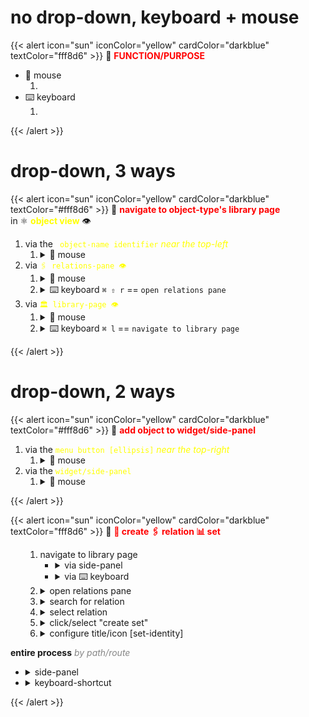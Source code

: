 # no drop-down, keyboard + mouse

{{< alert icon="sun" iconColor="yellow" cardColor="darkblue" textColor="fff8d6" >}}
💠 <b style="color: red;">FUNCTION/PURPOSE</b> <br>
<ul>
    <li> 🐁 mouse
        <ol>
            <li>
        </ol>
    <li> ⌨️ keyboard
        <ol>
            <li>
</ul>
{{< /alert >}}

# drop-down, 3 ways

{{< alert icon="sun" iconColor="yellow" cardColor="darkblue" textColor="#fff8d6" >}}
💠 <b style="color: red;">navigate to object-type's library page</b> <br>
in ⚛️ <b style="color: yellow;">object view</b> 👁

1. via the <code style="color: yellow;"> object-name identifier</code> <i style="color: yellow;">near the top-left</i>
    1. <details><summary>🐁 mouse</summary><img src="img/guide/1a~open~object-type's~library~page.gif"></details>
2. via <code style="color: yellow;">🖇 relations-pane 👁</code>
      1. <details><summary>🐁 mouse</summary><img src="img/guide/1b~navigating~to~object~via~relations-pane.gif"></details>
      2. <details><summary>⌨️ keyboard <code>⌘ ⇧ r</code> == <code>open relations pane</code></summary><img src="img/guide/1d~nav~to~relations~pane~via~keyboard.gif"></details>
3. via <code style="color: yellow;">🏛 library-page 👁</code>
    1. <details><summary>🐁 mouse</summary><img src="img/guide/1c~navigating~to~object~ via~mouse~in~side-panel.gif"></details>
    2. <details><summary>⌨️ keyboard <code>⌘ l</code> == <code>navigate to library page</code></summary><img src="img/guide/1e~open~library~page~via~keyboard.gif"></details>

{{< /alert >}}




# drop-down, 2 ways

{{< alert icon="sun" iconColor="yellow" cardColor="darkblue" textColor="#fff8d6" >}}
💠 <b style="color: red;">add object to widget/side-panel</b> <br>

1. via the <code style="color: yellow;">menu button [ellipsis]</code> <i style="color: yellow;">near the top-right</i>
    1. <details><summary>🐁 mouse</summary><img src="img/guide/4a~create~widget~via~elipses~button.gif"></details>
2. via the <code style="color: yellow;">widget/side-panel </code>
    1. <details><summary>🐁 mouse</summary><img src="img/guide/4b~add~widget~via~side-pannel.gif"></details>
{{< /alert >}}




{{< alert icon="sun" iconColor="yellow" cardColor="darkblue" textColor="fff8d6" >}}
💠 <b style="color: red;">🧵 create 🖇 relation 📊 set</b> <br>
<ul>
    <ol>
        <li> navigate to library page
            <ul>
                <li> <details><summary> via side-panel</summary>
                    <ul>
                        <li>⌨️ if configured to open/close on command
                            <ul>
                                <li> <code>⌘ .</code> // <code>⌘ \</code> == <code>open/close side-panel</code>
                            </ul>
                    </ul>
                    <ul>
                        <li>🐁 if configured to open/appear by mouse-summoning
                            <ul>
                                <li> <code>drag cursor to  left-edge of screen</code>
                            </ul>
                    </ul>
                    <img src="img/1-1-side-panel.gif" style="padding: 0; margin: 0;">
                    </details>
              <li> <details><summary>via ⌨️ keyboard</summary>
                <ul>
                    <li><code>⌘ l</code> == <code>open library page</code>
                    <li><code>⌘ ⌥ t</code> == <code>open relations panel</code>
                <img src="img/1-2-keyboard.gif" style="padding: 0; margin: 0;">
                    </details>
                </ul>
                <li> <details><summary>open relations pane</summary>
                <img src="img/2-open-relations-pane.gif">
                </details>
                <li> <details><summary>search for relation</summary>
                <img src="img/3-search-relation.gif">
                </details>
                <li> <details><summary>select relation</summary>
                <img src="img/4-select-relation.gif">
                </details>
                <li> <details><summary>click/select "create set"</summary>
                <img src="img/5-create-set.gif">
                </details>
                <li> <details><summary>configure title/icon [set-identity]</summary>
                <img src="img/6-configure-set-identity.gif">
                </details>
            </ul>
    </ol>
    <b>entire process</b> <i style="color: #868686;">by path/route</i>
            <ul>
                <li> <details><summary>side-panel</summary>
                <i style="color: #868686;">click vid/gif to enlarge</i>
                <img src="img/mouse-set-created99.gif" style="margin: 0; padding: 0;">
                </details>
                <li> <details><summary>keyboard-shortcut</summary>
                <img src="img/keyboard-process.gif" style="margin: 0; padding: 0;">
                </details>
            </ul>
</ul>
{{< /alert >}}

